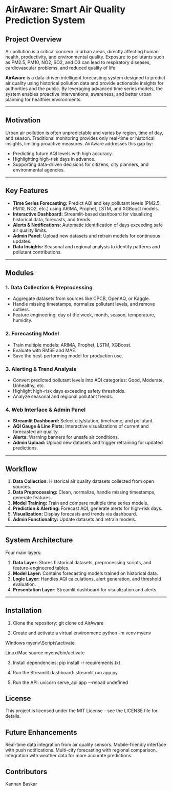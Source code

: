 # AirAware: Smart Air Quality Prediction System

## Project Overview
Air pollution is a critical concern in urban areas, directly affecting human health, productivity, and environmental quality. Exposure to pollutants such as PM2.5, PM10, NO2, SO2, and O3 can lead to respiratory diseases, cardiovascular problems, and reduced quality of life.

**AirAware** is a data-driven intelligent forecasting system designed to predict air quality using historical pollution data and provide actionable insights for authorities and the public. By leveraging advanced time series models, the system enables proactive interventions, awareness, and better urban planning for healthier environments.

---

## Motivation
Urban air pollution is often unpredictable and varies by region, time of day, and season. Traditional monitoring provides only real-time or historical insights, limiting proactive measures. AirAware addresses this gap by:

- Predicting future AQI levels with high accuracy.
- Highlighting high-risk days in advance.
- Supporting data-driven decisions for citizens, city planners, and environmental agencies.

---

## Key Features
- **Time Series Forecasting:** Predict AQI and key pollutant levels (PM2.5, PM10, NO2, etc.) using ARIMA, Prophet, LSTM, and XGBoost models.
- **Interactive Dashboard:** Streamlit-based dashboard for visualizing historical data, forecasts, and trends.
- **Alerts & Notifications:** Automatic identification of days exceeding safe air quality limits.
- **Admin Panel:** Upload new datasets and retrain models for continuous updates.
- **Data Insights:** Seasonal and regional analysis to identify patterns and pollutant contributions.

---

## Modules

### 1. Data Collection & Preprocessing
- Aggregate datasets from sources like CPCB, OpenAQ, or Kaggle.
- Handle missing timestamps, normalize pollutant levels, and remove outliers.
- Feature engineering: day of the week, month, season, temperature, humidity.

### 2. Forecasting Model
- Train multiple models: ARIMA, Prophet, LSTM, XGBoost.
- Evaluate with RMSE and MAE.
- Save the best-performing model for production use.

### 3. Alerting & Trend Analysis
- Convert predicted pollutant levels into AQI categories: Good, Moderate, Unhealthy, etc.
- Highlight high-risk days exceeding safety thresholds.
- Analyze seasonal and regional pollutant trends.

### 4. Web Interface & Admin Panel
- **Streamlit Dashboard:** Select city/station, timeframe, and pollutant.
- **AQI Gauge & Line Plots:** Interactive visualizations of current and forecasted air quality.
- **Alerts:** Warning banners for unsafe air conditions.
- **Admin Upload:** Upload new datasets and trigger retraining for updated predictions.

---

## Workflow
1. **Data Collection:** Historical air quality datasets collected from open sources.
2. **Data Preprocessing:** Clean, normalize, handle missing timestamps, generate features.
3. **Model Training:** Train and compare multiple time series models.
4. **Prediction & Alerting:** Forecast AQI, generate alerts for high-risk days.
5. **Visualization:** Display forecasts and trends via dashboard.
6. **Admin Functionality:** Update datasets and retrain models.

---

## System Architecture
Four main layers:

1. **Data Layer:** Stores historical datasets, preprocessing scripts, and feature-engineered tables.
2. **Model Layer:** Contains forecasting models trained on historical data.
3. **Logic Layer:** Handles AQI calculations, alert generation, and threshold evaluation.
4. **Presentation Layer:** Streamlit dashboard for visualization and alerts.

---

## Installation

1. Clone the repository:
git clone <your-repo-url>
cd AirAware

2. Create and activate a virtual environment:
python -m venv myenv

Windows
myenv\Scripts\activate

Linux/Mac
source myenv/bin/activate

3. Install dependencies:
pip install -r requirements.txt

4. Run the Streamlit dashboard:
streamlit run app.py

5. Run the API:
uvicorn serve_api:app --reload
undefined

## License
This project is licensed under the MIT License - see the LICENSE file for details.

## Future Enhancements
Real-time data integration from air quality sensors.
Mobile-friendly interface with push notifications.
Multi-city forecasting with regional comparison.
Integration with weather data for more accurate predictions.

## Contributors
Kannan Baskar